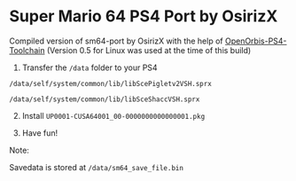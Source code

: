 # Super Mario 64 PS4 Port by OsirizX

Compiled version of sm64-port by OsirizX with the help of [OpenOrbis-PS4-Toolchain](https://github.com/OpenOrbis/OpenOrbis-PS4-Toolchain/releases) (Version 0.5 for Linux was used at the time of this build)

1. Transfer the `/data` folder to your PS4

`/data/self/system/common/lib/libScePigletv2VSH.sprx`

`/data/self/system/common/lib/libSceShaccVSH.sprx`

2. Install `UP0001-CUSA64001_00-0000000000000001.pkg`

3. Have fun!

Note:

Savedata is stored at `/data/sm64_save_file.bin`
